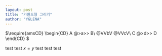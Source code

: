 ```yaml
---
layout: post
title: "가환도형 그리기"
author: "YGLENA"
---
```

$\require{amsCD}
\begin{CD}
A @>a>> B\\
@VVbV @VVcV\\
C @>d>> D
\end{CD}
$

test test $x=y$ test test test
